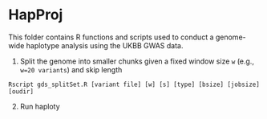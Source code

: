 # HapProj

This folder contains R functions and scripts used to conduct a genome-wide haplotype analysis using the UKBB GWAS data. 


1. Split the genome into smaller chunks given a fixed window size `w` (e.g., `w=20 variants`) and skip length 
 

```
Rscript gds_splitSet.R [variant file] [w] [s] [type] [bsize] [jobsize] [oudir]
```   



2. Run haploty
